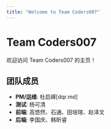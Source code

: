```yaml
---
title: "Welcome to Team Coders007"
---
```


# Team Coders007

欢迎访问 Team Coders007 的主页！

## 团队成员
- **PM/运维**: 杜启嵘[dqr.md]
- **测试**: 杨可清
- **前端**: 高悠然、石通、田培瑄、赵泽文
- **后端**: 李国庆、韩昕睿